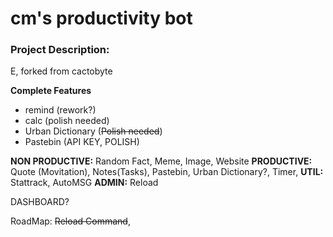 # cm's productivity bot

### Project Description:
E, forked from cactobyte

**Complete Features**
- remind (rework?)
- calc (polish needed)
- Urban Dictionary (~~Polish needed~~)
- Pastebin (API KEY, POLISH)


**NON PRODUCTIVE:** Random Fact, Meme, Image, Website
**PRODUCTIVE:** Quote (Movitation), Notes(Tasks), Pastebin, Urban Dictionary?, Timer, 
**UTIL:** Stattrack, AutoMSG 
**ADMIN:** Reload

DASHBOARD?


RoadMap: ~~Reload Command~~, 